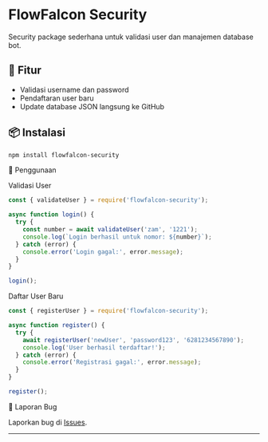 # FlowFalcon Security

Security package sederhana untuk validasi user dan manajemen database bot.

## 🚀 Fitur
- Validasi username dan password
- Pendaftaran user baru
- Update database JSON langsung ke GitHub

## 📦 Instalasi
```bash
npm install flowfalcon-security
```
🔧 Penggunaan

Validasi User
```javascript
const { validateUser } = require('flowfalcon-security');

async function login() {
  try {
    const number = await validateUser('zam', '1221');
    console.log(`Login berhasil untuk nomor: ${number}`);
  } catch (error) {
    console.error('Login gagal:', error.message);
  }
}

login();
```
Daftar User Baru
```javascript
const { registerUser } = require('flowfalcon-security');

async function register() {
  try {
    await registerUser('newUser', 'password123', '6281234567890');
    console.log('User berhasil terdaftar!');
  } catch (error) {
    console.error('Registrasi gagal:', error.message);
  }
}

register();
```
🐞 Laporan Bug

Laporkan bug di [Issues](https://github.com/FlowFalcon/flowfalcon-security/issues).

---

